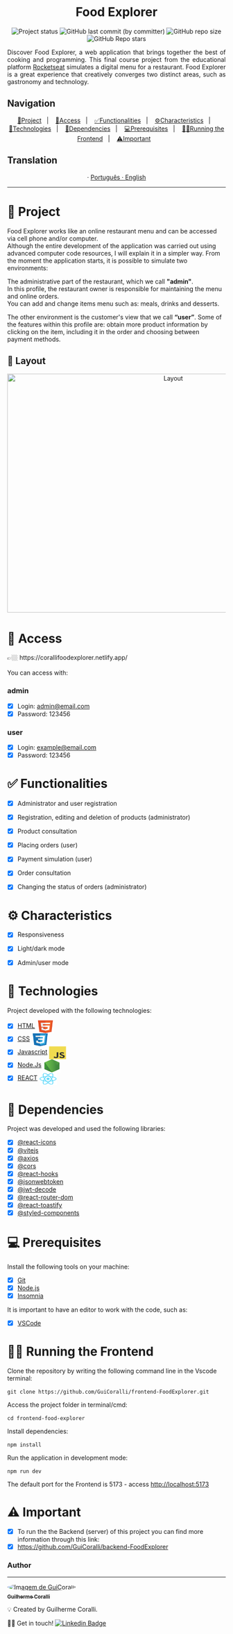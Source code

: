 <h1 align="center">Food Explorer</h1> 

<p align="center">
	  <img alt="Project status" src="https://img.shields.io/badge/Status-under construction-orange">
	  <img alt="GitHub last commit (by committer)" src="https://img.shields.io/github/last-commit/GuiCoralli/frontend-FoodExplorer">
	  <img alt="GitHub repo size" src="https://img.shields.io/github/repo-size/GuiCoralli/frontend-FoodExplorer">
	  <img alt="GitHub Repo stars" src="https://img.shields.io/github/stars/GuiCoralli/frontend-FoodExplorer?style=social">
</p>


<div>
<p align="justify">
	Discover Food Explorer, a web application that brings together the best of cooking and programming.
	This final course project from the educational platform <a href="https://app.rocketseat.com.br">Rocketseat</a> simulates a digital menu for a restaurant. Food Explorer is a great experience that creatively converges two distinct areas, such as gastronomy and technology.
</p>
<div>

## Navigation

<p align="center">
  <a href="#-Project">📄Project</a>&nbsp;&nbsp;&nbsp;|&nbsp;&nbsp;&nbsp;
  <a href="#-Access">📌Access</a>&nbsp;&nbsp;&nbsp;|&nbsp;&nbsp;&nbsp;
  <a href="#-Functionalities">✅Functionalities</a>&nbsp;&nbsp;&nbsp;|&nbsp;&nbsp;&nbsp;
  <a href="#-Characteristics">⚙️Characteristics</a>&nbsp;&nbsp;&nbsp;|&nbsp;&nbsp;&nbsp;<br>
  <a href="#-Technologies">🚀Technologies</a>&nbsp;&nbsp;&nbsp;|&nbsp;&nbsp;&nbsp;
  <a href="#-Technologies">📖Dependencies</a>&nbsp;&nbsp;&nbsp;|&nbsp;&nbsp;&nbsp;
  <a href="#-Prerequisites">💻Prerequisites</a>&nbsp;&nbsp;&nbsp;|&nbsp;&nbsp;&nbsp;
  <a href="#-Running-the-Frontend">🔄✅Running the Frontend</a>&nbsp;&nbsp;&nbsp;|&nbsp;&nbsp;&nbsp;
  <a href="#-Important">⚠️Important</a>&nbsp;&nbsp;&nbsp;
</p>




 ## Translation 
 <p align="center">
   ·
  <a href="https://github.com/GuiCoralli/frontend-FoodExplorer/blob/main/README-PT_BR.md"> Português
  ·
  <a href="https://github.com/GuiCoralli/frontend-FoodExplorer/blob/main/README.md"> English
  </a>




_____________________________________________________________________________________


# 📄 Project

<div>

Food Explorer works like an online restaurant menu and can be accessed via cell phone and/or computer.<br> Although the entire development of the application was carried out using advanced computer code resources, I will explain it in a simpler way. From the moment the application starts, it is possible to simulate two environments:

The administrative part of the restaurant, which we call <strong>"admin"</strong>.<br> In this profile, the restaurant owner is responsible for maintaining the menu and online orders.<br> You can add and change items menu such as: meals, drinks and desserts.

The other environment is the customer's view that we call <strong>“user”</strong>. Some of the features within this profile are: obtain more product information by clicking on the item, including it in the order and choosing between payment methods.

</div>


## 🎥 Layout


<div align="center">

	
 <img width="750" height="550" title="Layout" src="https://github.com/GuiCoralli/frontend-FoodExplorer/assets/134714337/a87d292c-06a3-46f1-bce9-0c497d620d45"/>

</div>


# 📌 Access

<div>
	👉🏼 https://corallifoodexplorer.netlify.app/

</div>

<br>
You can access with:

### admin

- [x] Login: admin@email.com
- [x] Password: 123456

 ### user 

- [x] Login: example@email.com
- [x] Password: 123456

</div>	

# ✅ Functionalities
- [x] Administrator and user registration
- [x] Registration, editing and deletion of products (administrator)
- [x] Product consultation
- [x] Placing orders (user)
- [x] Payment simulation (user)
- [x] Order consultation
- [x] Changing the status of orders (administrator)


# ⚙️ Characteristics
- [x] Responsiveness
- [x] Light/dark mode
- [x] Admin/user mode 


# 🚀 Technologies 
 Project developed with the following technologies:
<div>
	
- [x] [HTML](https://developer.mozilla.org/en-US/docs/Web/HTML) <img align="center" alt="Gui-HTML" height="30" width="40" src="https://raw.githubusercontent.com/devicons/devicon/master/icons/html5/html5-original.svg">
- [x] [CSS](https://developer.mozilla.org/en-US/docs/Web/CSS) <img align="center" alt="Gui-CSS" height="30" width="40" src="https://raw.githubusercontent.com/devicons/devicon/master/icons/css3/css3-original.svg">
- [x] [Javascript](https://developer.mozilla.org/en-US/docs/Web/Javascript) <img align="center" alt="Gui-JAVASCRIPT" height="30" width="40" src="https://raw.githubusercontent.com/devicons/devicon/master/icons/javascript/javascript-original.svg">
- [x] [Node.Js](https://nodejs.org/api/documentation.html) <img align="center" alt="Gui-NODEJS" height="30" width="40" src="https://raw.githubusercontent.com/devicons/devicon/master/icons/nodejs/nodejs-original.svg">
- [x] [REACT](https://developer.mozilla.org/pt-BR/docs/Learn/Tools_and_testing/Client-side_JavaScript_frameworks/React_getting_started) <img align="center" alt="Gui-REACT" height="30" width="40" src="https://raw.githubusercontent.com/devicons/devicon/master/icons/react/react-original.svg">
 
 </div>


# 📖 Dependencies 
 Project was developed and used the following libraries:
<div>
	
- [x] [@react-icons](https://react-icons.github.io/react-icons/)
- [x] [@vitejs](https://vitejs.dev/plugins/) 
- [x] [@axios](https://axios-http.com/) 
- [x] [@cors](https://developer.mozilla.org/pt-BR/docs/Web/HTTP/CORS) 
- [x] [@react-hooks](https://pt-br.legacy.reactjs.org/docs/hooks-intro.html) 
- [x] [@jsonwebtoken](https://www.npmjs.com/package/jsonwebtoken?activeTab=readme) 
- [x] [@jwt-decode](https://www.npmjs.com/package/jwt-decode) 
- [x] [@react-router-dom](https://www.npmjs.com/package/react-router-dom) 
- [x] [@react-toastify](https://www.npmjs.com/package/react-toastify) 
- [x] [@styled-components](https://styled-components.com/) 

 </div>
 

# 💻 Prerequisites

  Install the following tools on your machine: 
- [x] [Git](https://git-scm.com)
- [x] [Node.js](https://nodejs.org/en/)
- [X] [Insomnia](https://insomnia.rest/download)

It is important to have an editor to work with the code, such as:
- [x] [VSCode](https://code.visualstudio.com/)


# 🔄✅ Running the Frontend

Clone the repository by writing the following command line in the Vscode terminal:
```
git clone https://github.com/GuiCoralli/frontend-FoodExplorer.git
```

Access the project folder in terminal/cmd:
```
cd frontend-food-explorer
```

Install dependencies:
```
npm install
```

Run the application in development mode:
```
npm run dev
```

The default port for the Frontend is 5173 - access <http://localhost:5173>


# ⚠️ Important 

<div>
	
  - [x] To run the the Backend (server) of this project you can find more information through this link: 
  - [x] https://github.com/GuiCoralli/backend-FoodExplorer

</div>


### Author
------------
<a href="https://github.com/GuiCoralli?tab=repositories">
 <img style="border-radius: 50%;" src="https://github.com/GuiCoralli.png" width="100px;" alt="Imagem de GuiCoralli"/>
 <br /> <sub><b>Guilherme Coralli</b></sub></a>


💡 Created by Guilherme Coralli. 

👋🏽 Get in touch!
[![Linkedin Badge](https://img.shields.io/badge/LinkedIn-0077B5?logo=Linkedin&logoColor=white&link=https://www.linkedin.com/in/guicoralli/)](https://www.linkedin.com/in/guicoralli/)
